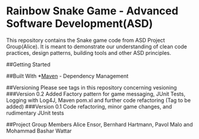 # Rainbow Snake Game - Advanced Software Development(ASD)
This repository contains the Snake game code from ASD Project Group(Alice). It is meant to demonstrate our understanding of clean code practices, design patterns, building tools and other ASD principles. 

##Getting Started

##Built With 
*[Maven](https://maven.apache.org/) - Dependency Management

##Versioning
Please see tags in this repository concerning vesioning
###Version 0.2 
Added Factory pattern for game messaging, JUnit Tests, Logging with Log4J, Maven pom.xl and further code refactoring (Tag to be added)
###Version 0.1 
Code refactoring, minor game changes, and rudimentary JUnit tests

##Project Group Members
Alice Ensor, Bernhard Hartmann, Pavol Malo and Mohammad Bashar Wattar
